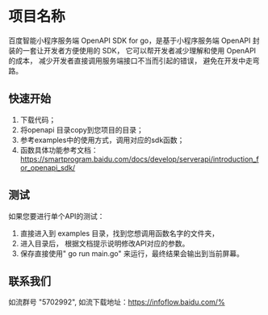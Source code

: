 # 项目名称
百度智能小程序服务端 OpenAPI SDK for go，是基于小程序服务端 OpenAPI 封装的一套让开发者方便使用的 SDK， 它可以帮开发者减少理解和使用 OpenAPI 的成本， 减少开发者直接调用服务端接口不当而引起的错误， 避免在开发中走弯路。

## 快速开始
1. 下载代码；
2. 将openapi 目录copy到您项目的目录；
3. 参考examples中的使用方式，调用对应的sdk函数；
4. 函数具体功能参考文档： https://smartprogram.baidu.com/docs/develop/serverapi/introduction_for_openapi_sdk/

## 测试
如果您要进行单个API的测试：
1. 直接进入到 examples 目录，找到您想调用函数名字的文件夹，
2. 进入目录后， 根据文档提示说明修改API对应的参数。
3. 保存直接使用" go run main.go" 来运行，最终结果会输出到当前屏幕。

## 联系我们
如流群号 "5702992", 如流下载地址：https://infoflow.baidu.com/%
